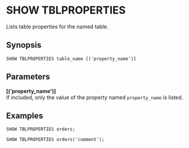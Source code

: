 # SHOW TBLPROPERTIES<a name="show-tblproperties"></a>

Lists table properties for the named table\.

## Synopsis<a name="synopsis"></a>

```
SHOW TBLPROPERTIES table_name [('property_name')]
```

## Parameters<a name="parameters"></a>

**\[\('property\_name'\)\]**  
If included, only the value of the property named `property_name` is listed\.

## Examples<a name="examples"></a>

```
SHOW TBLPROPERTIES orders;
```

```
SHOW TBLPROPERTIES orders('comment');
```